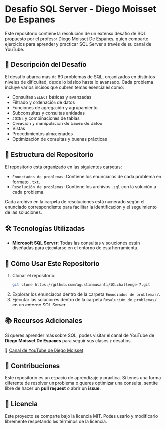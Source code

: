 # Desafío SQL Server - Diego Moisset De Espanes

Este repositorio contiene la resolución de un extenso desafío de SQL propuesto por el profesor Diego Moisset De Espanes, quien comparte ejercicios para aprender y practicar SQL Server a través de su canal de YouTube.

## 📌 Descripción del Desafío

El desafío abarca más de 80 problemas de SQL, organizados en distintos niveles de dificultad, desde lo básico hasta lo avanzado. Cada problema incluye varios incisos que cubren temas esenciales como:

- Consultas `SELECT` básicas y avanzadas
- Filtrado y ordenación de datos
- Funciones de agregación y agrupamiento
- Subconsultas y consultas anidadas
- `JOINs` y combinaciones de tablas
- Creación y manipulación de bases de datos
- Vistas
- Procedimientos almacenados
- Optimización de consultas y buenas prácticas

## 📂 Estructura del Repositorio

El repositorio está organizado en las siguientes carpetas:

- `Enunciados de problemas`: Contiene los enunciados de cada problema en formato `.txt`.
- `Resolución de problemas`: Contiene los archivos `.sql` con la solución a cada problema.

Cada archivo en la carpeta de resoluciones está numerado según el enunciado correspondiente para facilitar la identificación y el seguimiento de las soluciones.

## 🛠️ Tecnologías Utilizadas

- **Microsoft SQL Server**: Todas las consultas y soluciones están diseñadas para ejecutarse en el entorno de esta herramienta.

## 🚀 Cómo Usar Este Repositorio

1. Clonar el repositorio:
   ```bash
   git clone https://github.com/agustinmusanti/SQLchallenge-7.git
   ```
2. Explorar los enunciados dentro de la carpeta `Enunciados de problemas/`.
3. Ejecutar las soluciones dentro de la carpeta `Resolución de problemas/` en un entorno SQL Server.

## 📚 Recursos Adicionales

Si queres aprender más sobre SQL, podes visitar el canal de YouTube de **Diego Moisset De Espanes** para seguir sus clases y desafíos.

📌 [Canal de YouTube de Diego Moisset](https://www.youtube.com/@diegomoissetdeespanes)

## 📩 Contribuciones

Este repositorio es un espacio de aprendizaje y práctica. Si tenes una forma diferente de resolver un problema o queres optimizar una consulta, sentite libre de hacer un **pull request** o abrir un **issue**.

## 📜 Licencia

Este proyecto se comparte bajo la licencia MIT. Podes usarlo y modificarlo libremente respetando los términos de la licencia.

